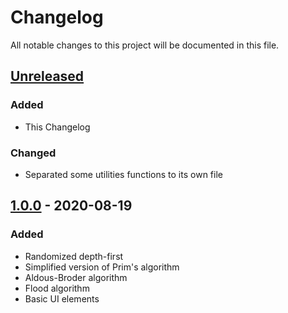 # Changelog
All notable changes to this project will be documented in this file.

## [Unreleased]
### Added
- This Changelog
### Changed
- Separated some utilities functions to its own file

## [1.0.0] - 2020-08-19
### Added
- Randomized depth-first
- Simplified version of Prim's algorithm
- Aldous-Broder algorithm
- Flood algorithm
- Basic UI elements 

[Unreleased]: "github.com/MarcioMed07/GMG/tree/develop"
[1.0.0]: "https://github.com/MarcioMed07/GMG/releases/tag/v1.0.0"